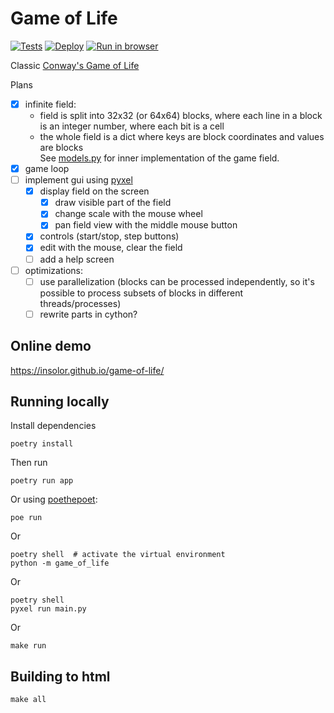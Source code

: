 # Game of Life

[![Tests](https://github.com/insolor/game-of-life/actions/workflows/pytest.yml/badge.svg)](https://github.com/insolor/game-of-life/actions/workflows/pytest.yml)
[![Deploy](https://github.com/insolor/game-of-life/actions/workflows/deploy.yml/badge.svg)](https://github.com/insolor/game-of-life/actions/workflows/deploy.yml)
[![Run in browser](https://img.shields.io/badge/Demo-run-blue)](https://insolor.github.io/game-of-life/)

Classic [Conway's Game of Life](https://en.wikipedia.org/wiki/Conway%27s_Game_of_Life)

Plans

- [x] infinite field:
  - field is split into 32x32 (or 64x64) blocks, where each line in a block is an integer number, where each bit is a cell
  - the whole field is a dict where keys are block coordinates and values are blocks  
    See [models.py](game_of_life/models.py) for inner implementation of the game field.
- [x] game loop
- [ ] implement gui using [pyxel](https://github.com/kitao/pyxel)
  - [x] display field on the screen
    - [x] draw visible part of the field
    - [x] change scale with the mouse wheel
    - [x] pan field view with the middle mouse button
  - [x] controls (start/stop, step buttons)
  - [x] edit with the mouse, clear the field
  - [ ] add a help screen
- [ ] optimizations:
  - [ ] use parallelization (blocks can be processed independently, so it's possible to process subsets of blocks in different threads/processes)
  - [ ] rewrite parts in cython?

## Online demo

<https://insolor.github.io/game-of-life/>

## Running locally

Install dependencies

```shell
poetry install
```

Then run

```shell
poetry run app
```

Or using [poethepoet](https://github.com/nat-n/poethepoet):

```shell
poe run
```

Or

```shell
poetry shell  # activate the virtual environment
python -m game_of_life
```

Or

```shell
poetry shell
pyxel run main.py
```

Or

```shell
make run
```

## Building to html

```shell
make all
```
